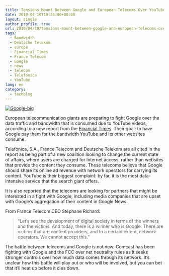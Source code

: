 ```yaml
---
title: Tensions Mount Between Google and European Telecoms Over YouTube
date: 2010-04-10T10:34:00+00:00
layout: single
author_profile: true
url: 2010/04/10/tensions-mount-between-google-and-european-telecoms-over-youtube/
tags:
  - Bandwidth
  - Deutsche Telekom
  - europe
  - Financial Times
  - France Telecom
  - Google
  - news
  - telecom
  - Telefonica
  - YouTube
lang: en
category: 
  - techblog
---
```

[![Google-big](http://lh5.ggpht.com/_vaUVXcmC3OI/S8BNM-Xt9lI/AAAAAAAAB5Y/JvEy9ugma9I/Google-big_thumb%5B3%5D.jpg?imgmax=800 "Google-big")](http://lh3.ggpht.com/_vaUVXcmC3OI/S8BNLKe-eEI/AAAAAAAAB5U/hc2O9r6cBm8/s1600-h/Google-big%5B5%5D.jpg)

European telecommunication giants are preparing to fight Google over the data traffic and bandwidth that is consumed due to YouTube videos, according to a new report from the [Financial Times](http://www.ft.com/cms/s/2/8f5d6128-4400-11df-9235-00144feab49a.html). Their goal: to have Google pay them for the bandwidth YouTube and its other websites consume. 

Telefónica, S.A., France Telecom and Deutsche Telekom are all cited in the report as being part of a new coalition looking to change the current state of affairs, where users are charged for Internet access, rather than websites that provide the content they consume. These telecoms believe that Google should share its online ad revenue with network operators for carrying its content. YouTube is their biggest complaint: by far, it is the most data-intensive service that the search giant offers. 

It is also reported that the telecoms are looking for partners that might be interested in a fight with Google, including media companies that are upset with Google’s aggregation of their content in Google News. 

From France Telecom CEO Stéphane Richard: 

> “Let’s see the development of digital society in terms of the winners and the victims. And today, there is a winner who is Google. There are victims that are content providers, and to a certain extent, network operators. We cannot accept this.”

The battle between telecoms and Google is not new: Comcast has been fighting with Google and the FCC over net neutrality rules as it seeks stronger controls over how much data comes through its network. It’s unclear how this battle will play out or who will be involved, but you can bet that it’ll heat up before it dies down.